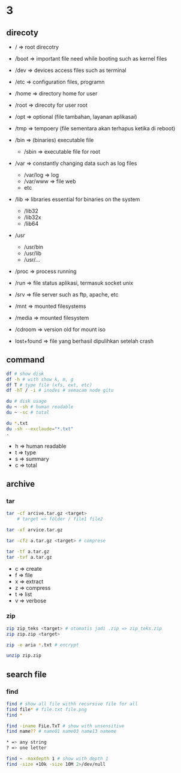 # 3
## direcoty
- / => root direcotry
- /boot => important file need while booting such as kernel files
- /dev => devices access files such as terminal 
- /etc => configuration files, programn
- /home => directory home for user
- /root => direcoty for user root
- /opt => optional (file tambahan, layanan aplikasai)
- /tmp => tempoery (file sementara akan terhapus ketika di reboot)

- /bin => (binaries) executable file
    - /sbin => executable file for root

- /var => constantly changing data such as log files
    - /var/log => log
    - /var/www => file web
    - etc

- /lib => libraries essential for binaries on the system
    - /lib32 
    - /lib32x
    - /lib64

- /usr
    - /usr/bin
    - /usr/lib
    - /usr/...

- /proc => process running
- /run => file status aplikasi, termasuk socket unix
- /srv => file server such as ftp, apache, etc

- /mnt => mounted filesystems
- /media => mounted filesystem
- /cdroom => version old for mount iso

- lost+found => file yang berhasil dipulihkan setelah crash

## command
```bash
df # show disk
df -h # with show k, m, g
df T # type file (xfs, ext, etc)
df -hT / -i # inodes # semacam node gitu

du # disk usage
du ~ -sh # human readable
du ~ -sc # total

du *.txt
du -sh --exclaude="*.txt"
- 
```

- h => human readable
- t => type
- s => summary
- c => total

## archive
### tar
```bash
tar -cf arcive.tar.gz <target>
    # target => folder / file1 file2

tar -xf arvice.tar.gz

tar -cfz a.tar.gz <target> # comprese

tar -tf a.tar.gz
tar -tvf a.tar.gz
```

- c => create
- f => file
- x => extract
- z => compress
- t => list
- v => verbose

### zip
```bash
zip zip_teks <target> # otomatis jadi .zip => zip_teks.zip
zip zip.zip <target>

zip -e aria *.txt # encrypt

unzip zip.zip 
```

## search file
### find
```bash
find # show all file withh recursive file for all
find file* # file.txt file.png
find *

find -iname FiLe.TxT # show with unsensitive
find name?? # name01 name03 name13 nameme

* => any string
? => one letter

find ~ -maxdepth 1 # show with depth 1
find -size +10k -size 10M 2>/dev/null
```
